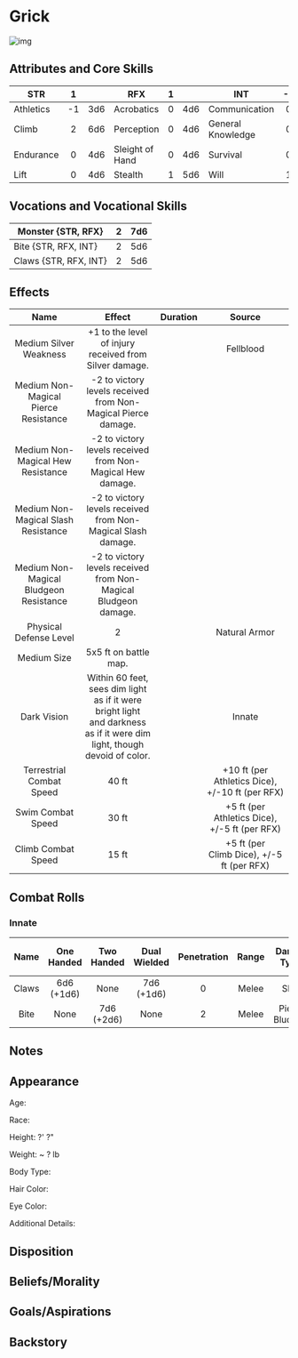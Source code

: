 # Grick

![img]()

## Attributes and Core Skills

| STR       | 1 |    | RFX             | 1 |    | INT               | -2 |    |
| --------- | :-: | :-: | --------------- | :-: | :-: | ----------------- | :-: | :-: |
| Athletics | -1 | 3d6 | Acrobatics      | 0 | 4d6 | Communication     | 0 | 1d6 |
| Climb     | 2 | 6d6 | Perception      | 0 | 4d6 | General Knowledge | 0 | 1d6 |
| Endurance | 0 | 4d6 | Sleight of Hand | 0 | 4d6 | Survival          | 0 | 1d6 |
| Lift      | 0 | 4d6 | Stealth         | 1 | 5d6 | Will              | 1 | 2d6 |

## Vocations and Vocational Skills

| Monster {STR, RFX}    | 2 | 7d6 |
| --------------------- | :-: | :-: |
| Bite {STR, RFX, INT}  | 2 | 5d6 |
| Claws {STR, RFX, INT} | 2 | 5d6 |

## Effects

|                  Name                  |                                                            Effect                                                            | Duration |                      Source                      |
| :------------------------------------: | :--------------------------------------------------------------------------------------------------------------------------: | :------: | :----------------------------------------------: |
|         Medium Silver Weakness         |                                    +1 to the level of injury received from Silver damage.                                    |          |                  Fellblood                  |
|  Medium Non-Magical Pierce Resistance  |                                -2 to victory levels received from Non-Magical Pierce damage.                                |          |                                                  |
|   Medium Non-Magical Hew Resistance   |                                  -2 to victory levels received from Non-Magical Hew damage.                                  |          |                                                  |
|  Medium Non-Magical Slash Resistance  |                                 -2 to victory levels received from Non-Magical Slash damage.                                 |          |                                                  |
| Medium Non-Magical Bludgeon Resistance |                               -2 to victory levels received from Non-Magical Bludgeon damage.                               |          |                                                  |
|         Physical Defense Level         |                                                              2                                                              |          |                  Natural Armor                  |
|              Medium Size              |                                                    5x5 ft on battle map.                                                    |          |                                                  |
|              Dark Vision              | Within 60 feet, sees dim light as if it were bright light<br />and darkness as if it were dim light, though devoid of color. |          |                      Innate                      |
|        Terrestrial Combat Speed        |                                                            40 ft                                                            |          | +10 ft (per Athletics Dice), +/-10 ft (per RFX) |
|           Swim Combat Speed           |                                                            30 ft                                                            |          |  +5 ft (per Athletics Dice), +/-5 ft (per RFX)  |
|           Climb Combat Speed           |                                                            15 ft                                                            |          |    +5 ft (per Climb Dice), +/-5 ft (per RFX)    |

## Combat Rolls

### Innate

| Name | One<br />Handed | Two<br />Handed | Dual<br />Wielded | Penetration | Range | Damage<br />Types | Engageable<br />Opponents | Area Of<br />Effect | Resource<br />Class |
| :---: | :-------------: | :-------------: | :---------------: | :---------: | :---: | :---------------: | :-----------------------: | :-----------------: | :-----------------: |
| Claws | 6d6<br />(+1d6) |      None      |  7d6<br />(+1d6)  |      0      | Melee |       Slash       |           Rapid           |        None        |        None        |
| Bite |      None      | 7d6<br />(+2d6) |       None       |      2      | Melee | Pierce, Bludgeon |             1             |        None        |        None        |

## Notes

## Appearance

Age:

Race:

Height: ?' ?"

Weight: ~ ? lb

Body Type:

Hair Color:

Eye Color:

Additional Details:

## Disposition

## Beliefs/Morality

## Goals/Aspirations

## Backstory
